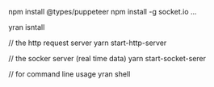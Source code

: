 npm install @types/puppeteer
npm install -g socket.io
...

yran isntall

// the http request server
yarn start-http-server 

// the socker server (real time data)
yarn start-socket-serer

// for command line usage
yran shell

